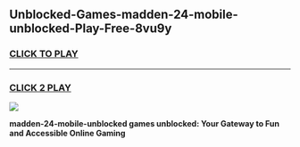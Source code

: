
## Unblocked-Games-madden-24-mobile-unblocked-Play-Free-8vu9y
<h3>
<a href="https://premium76.site?title=madden-24-mobile-unblocked&ref=21A">CLICK TO PLAY</a></h3>
<hr>

<h3>
<a href="https://premium76.site?title=madden-24-mobile-unblocked&ref=21A">CLICK 2 PLAY</a>
  
</h3>

<a href="https://premium76.site?title=madden-24-mobile-unblocked&ref=21A"><img src="https://clearcache.store/games.png"></a>


**madden-24-mobile-unblocked games unblocked: Your Gateway to Fun and Accessible Online Gaming**
